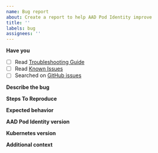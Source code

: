 ```yaml
---
name: Bug report
about: Create a report to help AAD Pod Identity improve
title: ''
labels: bug
assignees: ''
---
```


**Have you**

- [ ] Read [Troubleshooting Guide](https://azure.github.io/aad-pod-identity/docs/troubleshooting/)
- [ ] Read [Known Issues](https://azure.github.io/aad-pod-identity/docs/known-issues/)
- [ ] Searched on [GitHub issues](https://github.com/Azure/aad-pod-identity/issues)

**Describe the bug**

**Steps To Reproduce**

**Expected behavior**

**AAD Pod Identity version**

**Kubernetes version**

**Additional context**
